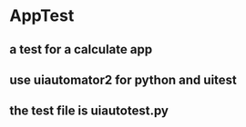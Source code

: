 # AppTest
## a test for a calculate app
## use uiautomator2 for python and uitest
## the test file is uiautotest.py

